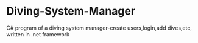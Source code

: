 # Diving-System-Manager

C# program of a diving system manager-create users,login,add dives,etc, written in .net framework
